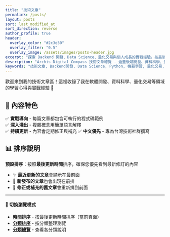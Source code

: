 ```yaml
---
title: "技術文章"
permalink: /posts/
layout: posts
sort: last_modified_at
sort_direction: reverse
author_profile: true
header:
  overlay_color: "#2c3e50"
  overlay_filter: "0.5"
  overlay_image: /assets/images/posts-header.jpg
excerpt: "探索 Backend 開發、Data Science、量化交易與個人成長的實戰經驗。按最後更新時間排序，確保您看到最新內容 📚"
description: "Archis Digital Compass 技術文章總覽 - 涵蓋後端開發、資料科學、量化交易、個人成長等專業內容，適合台灣工程師學習"
keywords: "技術文章, Backend開發, Data Science, Python, 機器學習, 量化交易, 程式設計教學, 軟體開發"
---
```


歡迎來到我的技術文章區！這裡收錄了我在軟體開發、資料科學、量化交易等領域的學習心得與實戰經驗 🚀

## 🎯 內容特色

✅ **實戰導向** - 每篇文章都包含可執行的程式碼範例  
✅ **深入淺出** - 複雜概念用簡單語言解釋  
✅ **持續更新** - 內容會定期修正與補充
✅ **中文優先** - 專為台灣技術社群撰寫  

## 📊 排序說明

**預設排序**：按照**最後更新時間**排序，確保您優先看到最新修訂的內容
- ✨ **最近更新的文章**會顯示在最前面
- 📅 **新發布的文章**也會出現在前排
- 🔄 **修正或補充的舊文章**會重新排到前面

---

<div class="notice--success">
  <h4>🔄 切換瀏覽模式</h4>
  <ul>
    <li><strong><a href="/posts/">時間排序</a></strong> - 按最後更新時間排序（當前頁面）</li>
    <li><strong><a href="/posts/by-category/">分類排序</a></strong> - 按分類整理瀏覽</li>
    <li><strong><a href="/categories/">分類總覽</a></strong> - 查看各分類說明</li>
  </ul>
</div>
